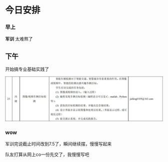 # 今日安排

### 早上

**军训** 太难熬了

## 下午

开始搞专业基础实践了

![](https://raw.githubusercontent.com/amazing-fish/images/main/img/202206271434783.jpg)

### wow

军训完说截止时间改到7.5了，瞬间继续摆，慢慢写起来

队友打算从网上co一份先交了，我慢慢写吧

